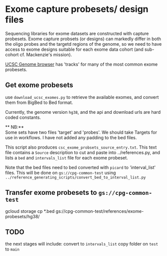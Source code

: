 # Exome capture probesets/ design files

Sequencing libraries for exome datasets are constructed with capture probesets.
Exome capture probsets (or designs) can markedly differ in both the oligo probes
and the targetd regions of the genome, so we need to have access to exome designs suitable
for each exome data cohort (and sub-cohort cf. Mackenzie's mission).

[UCSC Genome browser](https://genome.ucsc.edu/index.html) has 'tracks' for many of the most common
exome probesets.

## Get exome probesets

use `download_ucsc_exomes.py` to retrieve the available exomes, and convert them from BigBed to Bed format.

Currently, the genome version `hg38`, and the api and download urls are hard coded constants.

** NB:**  
Some sets have two files 'target' and 'probes'. We should take Targets for use in workflows.
I have not added any padding to the bed files.


This script also produces `csc_exome_probsets_source_entry.txt`. This text file contains a `Source`
description to cut and paste into ../references.py, and lists a `bed` and `intervals_list` file for each exome probeset.


Note that the bed files need to bed converted with `picard` to 'interval_list' files. This will be done on  `gs://cpg-common-test`
using `../reference_generating_scripts/convert_bed_to_interval_list.py`

## Transfer exome probesets to `gs://cpg-common-test`
gcloud storage cp *.bed gs://cpg-common-test/references/exome-probesets/hg38/ 

## TODO

the next stages will include:
convert to `intervals_list`
copy folder on `test` to `main`